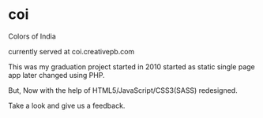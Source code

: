 # coi
Colors of India

currently served at coi.creativepb.com

This was my graduation project started in 2010 started as static single page app later changed using PHP.

But, Now with the help of HTML5/JavaScript/CSS3(SASS) redesigned.

Take a look and give us a feedback.
